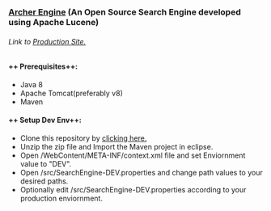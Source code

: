 
### [Archer Engine](https://archer-engine.herokuapp.com/) (An Open Source Search Engine developed using Apache Lucene)

###### Link to  [Production Site.](https://archer-engine.herokuapp.com/)

#### ++ Prerequisites++:
- Java 8
- Apache Tomcat(preferably v8)
- Maven

#### ++ Setup Dev Env++: 
- Clone this repository by [clicking here.](https://github.com/DhawalRank/SearchEngine/archive/master.zip)
- Unzip the zip file and Import the Maven project in eclipse.
- Open /WebContent/META-INF/context.xml file and set Enviornment value to "DEV".
- Open /src/SearchEngine-DEV.properties and change path values to your desired paths. 
- Optionally edit /src/SearchEngine-DEV.properties according to your production enviornment.
